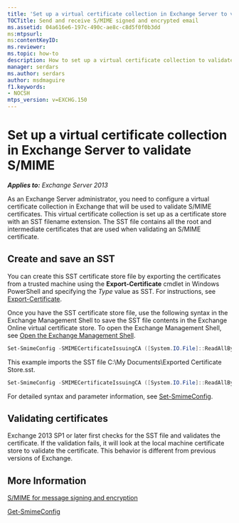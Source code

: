 ```yaml
---
title: 'Set up a virtual certificate collection in Exchange Server to validate S/MIME'
TOCTitle: Send and receive S/MIME signed and encrypted email
ms.assetid: 04a616e6-197c-490c-ae8c-c8d5f0f0b3dd
ms:mtpsurl:
ms:contentKeyID:
ms.reviewer:
ms.topic: how-to
description: How to set up a virtual certificate collection to validate S/MIME in Microsoft Exchange Server
manager: serdars
ms.author: serdars
author: msdmaguire
f1.keywords:
- NOCSH
mtps_version: v=EXCHG.150
---
```


# Set up a virtual certificate collection in Exchange Server to validate S/MIME

_**Applies to:** Exchange Server 2013_

As an Exchange Server administrator, you need to configure a virtual certificate collection in Exchange that will be used to validate S/MIME certificates. This virtual certificate collection is set up as a certificate store with an SST filename extension. The SST file contains all the root and intermediate certificates that are used when validating an S/MIME certificate.

## Create and save an SST

You can create this SST certificate store file by exporting the certificates from a trusted machine using the **Export-Certificate** cmdlet in Windows PowerShell and specifying the _Type_ value as SST. For instructions, see [Export-Certificate](/powershell/module/pkiclient/export-certificate).

Once you have the SST certificate store file, use the following syntax in the Exchange Management Shell to save the SST file contents in the Exchange Online virtual certificate store. To open the Exchange Management Shell, see [Open the Exchange Management Shell](/powershell/exchange/open-the-exchange-management-shell).

```PowerShell
Set-SmimeConfig -SMIMECertificateIssuingCA ([System.IO.File]::ReadAllBytes('<FileNameAndPath>.sst'))
```

This example imports the SST file C:\My Documents\Exported Certificate Store.sst.

```PowerShell
Set-SmimeConfig -SMIMECertificateIssuingCA ([System.IO.File]::ReadAllBytes('C:\My Documents\Exported Certificate Store.sst'))
```

For detailed syntax and parameter information, see [Set-SmimeConfig](/powershell/module/exchange/set-smimeconfig).

## Validating certificates

Exchange 2013 SP1 or later first checks for the SST file and validates the certificate. If the validation fails, it will look at the local machine certificate store to validate the certificate. This behavior is different from previous versions of Exchange.

## More Information

[S/MIME for message signing and encryption](s-mime-for-message-signing-and-encryption.md)

[Get-SmimeConfig](/powershell/module/exchange/get-smimeconfig)